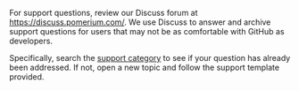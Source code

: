 For support questions, review our Discuss forum at <https://discuss.pomerium.com/>. We use Discuss to answer and archive support questions for users that may not be as comfortable with GitHub as developers.

Specifically, search the [support category](https://discuss.pomerium.com/c/support/9) to see if your question has already been addressed. If not, open a new topic and follow the support template provided.